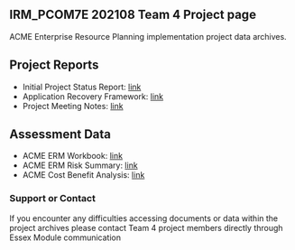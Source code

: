 ## IRM_PCOM7E 202108 Team 4 Project page

ACME Enterprise Resource Planning implementation project data archives. 


## Project Reports

- Initial Project Status Report: [link](https://irmteam4.github.io/ACME_IRM_Project_Status_Report.pdf)
- Application Recovery Framework: [link](https://irmteam4.github.io/IRM_GRP4_ApplicationRecoveryPlan.pdf)
- Project Meeting Notes: [link](https://irmteam4.github.io/TEam4_Meeting_notes.pdf)


## Assessment Data

- ACME ERM Workbook: [link](https://irmteam4.github.io/Risk_Identification_Tables_with%20Controls_master.xlsx)
- ACME ERM Risk Summary: [link](https://irmteam4.github.io/ACME_ERM_Risk_Summary.xlsx)
- ACME Cost Benefit Analysis: [link](https://irmteam4.github.io//Cost_Benefit_Analysis-scoring-presentation.xlsx)


### Support or Contact
If you encounter any difficulties accessing documents or data within the project archives please contact Team 4 project members directly through Essex Module communication
